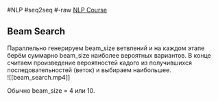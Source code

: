 #NLP #seq2seq #-raw 
[NLP Course](https://lena-voita.github.io/nlp_course/seq2seq_and_attention.html)
## Beam Search
Параллельно генерируем beam_size ветвлений и на каждом этапе берём суммарно beam_size наиболее вероятных вариантов. В конце считаем произведение вероятностей кадого из получившихся последовательностей (веток) и выбираем наибольшее.  
![[beam_search.mp4]]

Обычно beam_size = 4 или 10.